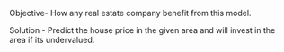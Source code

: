 Objective- How any real estate company benefit from this model.

Solution - Predict the house price in the given area and will invest in the area if its undervalued.

